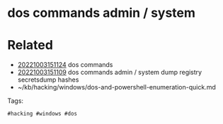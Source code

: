 # dos commands admin / system

# Related

- [20221003151124](/zet/20221003151124/README.md) dos commands
- [20221003151109](/zet/20221003151109/README.md) dos commands admin / system dump registry secretsdump hashes
- ~/kb/hacking/windows/dos-and-powershell-enumeration-quick.md

Tags:

    #hacking #windows #dos 
